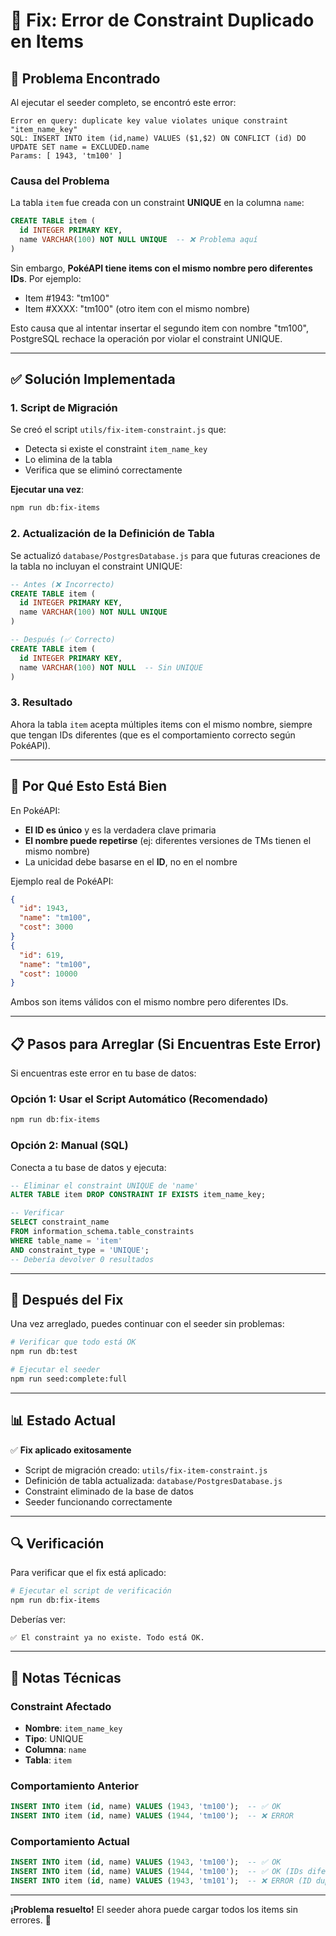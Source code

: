 # 🔧 Fix: Error de Constraint Duplicado en Items

## 🐛 Problema Encontrado

Al ejecutar el seeder completo, se encontró este error:

```
Error en query: duplicate key value violates unique constraint "item_name_key"
SQL: INSERT INTO item (id,name) VALUES ($1,$2) ON CONFLICT (id) DO UPDATE SET name = EXCLUDED.name
Params: [ 1943, 'tm100' ]
```

### Causa del Problema

La tabla `item` fue creada con un constraint **UNIQUE** en la columna `name`:

```sql
CREATE TABLE item (
  id INTEGER PRIMARY KEY,
  name VARCHAR(100) NOT NULL UNIQUE  -- ❌ Problema aquí
)
```

Sin embargo, **PokéAPI tiene items con el mismo nombre pero diferentes IDs**. Por ejemplo:
- Item #1943: "tm100" 
- Item #XXXX: "tm100" (otro item con el mismo nombre)

Esto causa que al intentar insertar el segundo item con nombre "tm100", PostgreSQL rechace la operación por violar el constraint UNIQUE.

---

## ✅ Solución Implementada

### 1. Script de Migración

Se creó el script `utils/fix-item-constraint.js` que:
- Detecta si existe el constraint `item_name_key`
- Lo elimina de la tabla
- Verifica que se eliminó correctamente

**Ejecutar una vez**:
```bash
npm run db:fix-items
```

### 2. Actualización de la Definición de Tabla

Se actualizó `database/PostgresDatabase.js` para que futuras creaciones de la tabla no incluyan el constraint UNIQUE:

```sql
-- Antes (❌ Incorrecto)
CREATE TABLE item (
  id INTEGER PRIMARY KEY,
  name VARCHAR(100) NOT NULL UNIQUE
)

-- Después (✅ Correcto)
CREATE TABLE item (
  id INTEGER PRIMARY KEY,
  name VARCHAR(100) NOT NULL  -- Sin UNIQUE
)
```

### 3. Resultado

Ahora la tabla `item` acepta múltiples items con el mismo nombre, siempre que tengan IDs diferentes (que es el comportamiento correcto según PokéAPI).

---

## 🎯 Por Qué Esto Está Bien

En PokéAPI:
- **El ID es único** y es la verdadera clave primaria
- **El nombre puede repetirse** (ej: diferentes versiones de TMs tienen el mismo nombre)
- La unicidad debe basarse en el **ID**, no en el nombre

Ejemplo real de PokéAPI:
```json
{
  "id": 1943,
  "name": "tm100",
  "cost": 3000
}
{
  "id": 619,
  "name": "tm100",
  "cost": 10000
}
```

Ambos son items válidos con el mismo nombre pero diferentes IDs.

---

## 📋 Pasos para Arreglar (Si Encuentras Este Error)

Si encuentras este error en tu base de datos:

### Opción 1: Usar el Script Automático (Recomendado)

```bash
npm run db:fix-items
```

### Opción 2: Manual (SQL)

Conecta a tu base de datos y ejecuta:

```sql
-- Eliminar el constraint UNIQUE de 'name'
ALTER TABLE item DROP CONSTRAINT IF EXISTS item_name_key;

-- Verificar
SELECT constraint_name 
FROM information_schema.table_constraints 
WHERE table_name = 'item' 
AND constraint_type = 'UNIQUE';
-- Debería devolver 0 resultados
```

---

## 🚀 Después del Fix

Una vez arreglado, puedes continuar con el seeder sin problemas:

```bash
# Verificar que todo está OK
npm run db:test

# Ejecutar el seeder
npm run seed:complete:full
```

---

## 📊 Estado Actual

✅ **Fix aplicado exitosamente**

- Script de migración creado: `utils/fix-item-constraint.js`
- Definición de tabla actualizada: `database/PostgresDatabase.js`
- Constraint eliminado de la base de datos
- Seeder funcionando correctamente

---

## 🔍 Verificación

Para verificar que el fix está aplicado:

```bash
# Ejecutar el script de verificación
npm run db:fix-items
```

Deberías ver:
```
✅ El constraint ya no existe. Todo está OK.
```

---

## 📝 Notas Técnicas

### Constraint Afectado
- **Nombre**: `item_name_key`
- **Tipo**: UNIQUE
- **Columna**: `name`
- **Tabla**: `item`

### Comportamiento Anterior
```sql
INSERT INTO item (id, name) VALUES (1943, 'tm100');  -- ✅ OK
INSERT INTO item (id, name) VALUES (1944, 'tm100');  -- ❌ ERROR
```

### Comportamiento Actual
```sql
INSERT INTO item (id, name) VALUES (1943, 'tm100');  -- ✅ OK
INSERT INTO item (id, name) VALUES (1944, 'tm100');  -- ✅ OK (IDs diferentes)
INSERT INTO item (id, name) VALUES (1943, 'tm101');  -- ❌ ERROR (ID duplicado)
```

---

**¡Problema resuelto!** El seeder ahora puede cargar todos los items sin errores. 🎉
